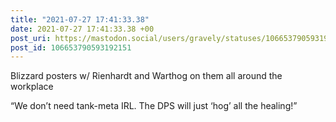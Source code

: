 ```yaml
---
title: "2021-07-27 17:41:33.38"
date: 2021-07-27 17:41:33.38 +00
post_uri: https://mastodon.social/users/gravely/statuses/106653790593192151
post_id: 106653790593192151
---
```

Blizzard posters w/ Rienhardt and Warthog on them all around the workplace

“We don’t need tank-meta IRL. The DPS will just ‘hog’ all the healing!”


